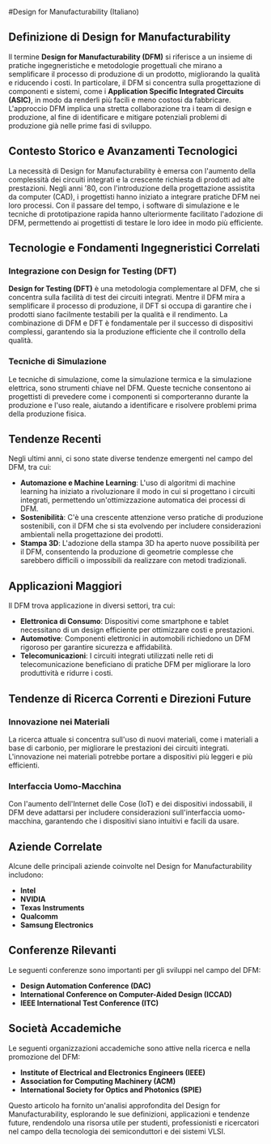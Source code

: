 #Design for Manufacturability (Italiano)

## Definizione di Design for Manufacturability

Il termine **Design for Manufacturability (DFM)** si riferisce a un insieme di pratiche ingegneristiche e metodologie progettuali che mirano a semplificare il processo di produzione di un prodotto, migliorando la qualità e riducendo i costi. In particolare, il DFM si concentra sulla progettazione di componenti e sistemi, come i **Application Specific Integrated Circuits (ASIC)**, in modo da renderli più facili e meno costosi da fabbricare. L'approccio DFM implica una stretta collaborazione tra i team di design e produzione, al fine di identificare e mitigare potenziali problemi di produzione già nelle prime fasi di sviluppo.

## Contesto Storico e Avanzamenti Tecnologici

La necessità di Design for Manufacturability è emersa con l'aumento della complessità dei circuiti integrati e la crescente richiesta di prodotti ad alte prestazioni. Negli anni '80, con l'introduzione della progettazione assistita da computer (CAD), i progettisti hanno iniziato a integrare pratiche DFM nei loro processi. Con il passare del tempo, i software di simulazione e le tecniche di prototipazione rapida hanno ulteriormente facilitato l'adozione di DFM, permettendo ai progettisti di testare le loro idee in modo più efficiente.

## Tecnologie e Fondamenti Ingegneristici Correlati

### Integrazione con Design for Testing (DFT)

**Design for Testing (DFT)** è una metodologia complementare al DFM, che si concentra sulla facilità di test dei circuiti integrati. Mentre il DFM mira a semplificare il processo di produzione, il DFT si occupa di garantire che i prodotti siano facilmente testabili per la qualità e il rendimento. La combinazione di DFM e DFT è fondamentale per il successo di dispositivi complessi, garantendo sia la produzione efficiente che il controllo della qualità.

### Tecniche di Simulazione

Le tecniche di simulazione, come la simulazione termica e la simulazione elettrica, sono strumenti chiave nel DFM. Queste tecniche consentono ai progettisti di prevedere come i componenti si comporteranno durante la produzione e l'uso reale, aiutando a identificare e risolvere problemi prima della produzione fisica.

## Tendenze Recenti

Negli ultimi anni, ci sono state diverse tendenze emergenti nel campo del DFM, tra cui:

- **Automazione e Machine Learning**: L'uso di algoritmi di machine learning ha iniziato a rivoluzionare il modo in cui si progettano i circuiti integrati, permettendo un'ottimizzazione automatica dei processi di DFM.
- **Sostenibilità**: C'è una crescente attenzione verso pratiche di produzione sostenibili, con il DFM che si sta evolvendo per includere considerazioni ambientali nella progettazione dei prodotti.
- **Stampa 3D**: L'adozione della stampa 3D ha aperto nuove possibilità per il DFM, consentendo la produzione di geometrie complesse che sarebbero difficili o impossibili da realizzare con metodi tradizionali.

## Applicazioni Maggiori

Il DFM trova applicazione in diversi settori, tra cui:

- **Elettronica di Consumo**: Dispositivi come smartphone e tablet necessitano di un design efficiente per ottimizzare costi e prestazioni.
- **Automotive**: Componenti elettronici in automobili richiedono un DFM rigoroso per garantire sicurezza e affidabilità.
- **Telecomunicazioni**: I circuiti integrati utilizzati nelle reti di telecomunicazione beneficiano di pratiche DFM per migliorare la loro produttività e ridurre i costi.

## Tendenze di Ricerca Correnti e Direzioni Future

### Innovazione nei Materiali

La ricerca attuale si concentra sull'uso di nuovi materiali, come i materiali a base di carbonio, per migliorare le prestazioni dei circuiti integrati. L'innovazione nei materiali potrebbe portare a dispositivi più leggeri e più efficienti.

### Interfaccia Uomo-Macchina

Con l'aumento dell'Internet delle Cose (IoT) e dei dispositivi indossabili, il DFM deve adattarsi per includere considerazioni sull'interfaccia uomo-macchina, garantendo che i dispositivi siano intuitivi e facili da usare.

## Aziende Correlate

Alcune delle principali aziende coinvolte nel Design for Manufacturability includono:

- **Intel**
- **NVIDIA**
- **Texas Instruments**
- **Qualcomm**
- **Samsung Electronics**

## Conferenze Rilevanti

Le seguenti conferenze sono importanti per gli sviluppi nel campo del DFM:

- **Design Automation Conference (DAC)**
- **International Conference on Computer-Aided Design (ICCAD)**
- **IEEE International Test Conference (ITC)**

## Società Accademiche

Le seguenti organizzazioni accademiche sono attive nella ricerca e nella promozione del DFM:

- **Institute of Electrical and Electronics Engineers (IEEE)**
- **Association for Computing Machinery (ACM)**
- **International Society for Optics and Photonics (SPIE)**

Questo articolo ha fornito un'analisi approfondita del Design for Manufacturability, esplorando le sue definizioni, applicazioni e tendenze future, rendendolo una risorsa utile per studenti, professionisti e ricercatori nel campo della tecnologia dei semiconduttori e dei sistemi VLSI.